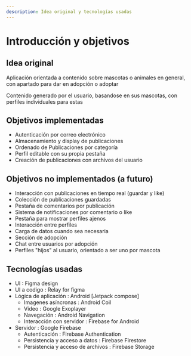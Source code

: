 ```yaml
---
description: Idea original y tecnologías usadas
---
```


# Introducción y objetivos

## Idea original

Aplicación orientada a contenido sobre mascotas o animales en general, con apartado para dar en adopción o adoptar

Contenido generado por el usuario, basandose en sus mascotas, con perfiles individuales para estas

## Objetivos implementadas

* Autenticación por correo electrónico
* Almacenamiento y display de publicaciones
* Ordenado de Publicaciones por categoría
* Perfil editable con su propia pestaña
* Creación de publicaciones con archivos del usuario

## Objetivos no implementados (a futuro)

* Interacción con publicaciones en tiempo real (guardar y like)
* Colección de publicaciones guardadas
* Pestaña de comentarios por publicación&#x20;
* Sistema de notificaciones por comentario o like
* Pestaña para mostrar perfiles ajenos
* Interacción entre perfiles
* Carga de datos cuando sea necesaria
* Sección de adopción
* Chat entre usuarios por adopción
* Perfiles "hijos" al usuario, orientado a ser uno por mascota

## Tecnologías usadas

* UI : Figma design
* UI a codigo : Relay for figma
* Lógica de aplicación : Android \[Jetpack compose]
  * Imagenes asíncronas : Android Coil
  * Video : Google Exoplayer
  * Navegación : Android Navigation
  * Interacción con servidor : Firebase for Android
* Servidor : Google Firebase
  * Autenticación : Firebase Authentication
  * Persistencia y acceso a datos : Firebase Firestore
  * Persistencia y acceso de archivos : Firebase Storage
